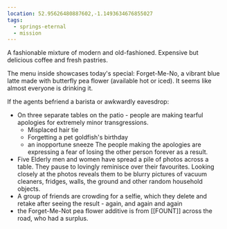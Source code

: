 ```yaml
---
location: 52.95626480887602,-1.1493634676855027
tags:
  - springs-eternal
  - mission
---
```

A fashionable mixture of modern and old-fashioned.
Expensive but delicious coffee and fresh pastries.

The menu inside showcases today's special:
Forget-Me-No, a vibrant blue latte made with butterfly pea flower (available hot or iced).
It seems like almost everyone is drinking it.

If the agents befriend a barista or awkwardly eavesdrop:
- On three separate tables on the patio - people are making tearful apologies for extremely minor transgressions.
	- Misplaced hair tie
	- Forgetting a pet goldfish's birthday
	- an inopportune sneeze
	The people making the apologies are expressing a fear of losing the other person forever as a result.
- Five Elderly men and women have spread a pile of photos across a table. They pause to lovingly reminisce over their favourites. Looking closely at the photos reveals them to be blurry pictures of vacuum cleaners, fridges, walls, the ground and other random household objects.
- A group of friends are crowding for a selfie, which they delete and retake after seeing the result - again, and again and again
- the Forget-Me-Not pea flower additive is from [[FOUNT]] across the road, who had a surplus.